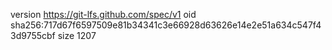 version https://git-lfs.github.com/spec/v1
oid sha256:717d67f6597509e81b34341c3e66928d63626e14e2e51a634c547f43d9755cbf
size 1207
